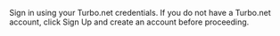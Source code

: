 Sign in using your Turbo.net credentials. If you do not have a Turbo.net account, click Sign Up and create an account before proceeding.
